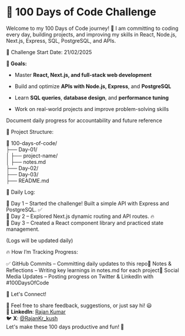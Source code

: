 # 🚀 100 Days of Code Challenge
 Welcome to my 100 Days of Code journey! 🎯 I am committing to coding every day, building projects, and improving my skills in React, Node.js, Next.js, Express, SQL, PostgreSQL, and APIs.

📅 Challenge Start Date: 21/02/2025

**🎯 Goals:**

- Master **React, Next.js, and full-stack web development**

- Build and optimize **APIs with Node.js, Express**, and **PostgreSQL**

- Learn **SQL queries**, **database design**, and **performance tuning**

- Work on real-world projects and improve problem-solving skills

Document daily progress for accountability and future reference

📂 Project Structure:

📁 100-days-of-code/  
        ├── Day-01/  
        │   ├── project-name/  
        │   ├── notes.md  
        ├── Day-02/  
        ├── Day-03/  
        ├── README.md

📜 Daily Log:

📅 Day 1 – Started the challenge! Built a simple API with Express and PostgreSQL. ✅  
📅 Day 2 – Explored Next.js dynamic routing and API routes. 🔥  
📅 Day 3 – Created a React component library and practiced state management.

(Logs will be updated daily)

🔥 How I’m Tracking Progress:

✅ GitHub Commits – Committing daily updates to this repo📝 Notes & Reflections – Writing key learnings in notes.md for each project📢 Social Media Updates – Posting progress on Twitter & LinkedIn with #100DaysOfCode

🚀 Let's Connect!

💬 Feel free to share feedback, suggestions, or just say hi! 😃  
🔗 **LinkedIn**: [Rajan Kumar](www.linkedin.com/in/rajankumar-kush )  
🐦 **X**: [@RajanKr_kush](https://x.com/RajanKr_kush)  
Let's make these 100 days productive and fun! 🎉
